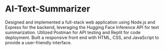 # AI-Text-Summarizer
Designed and implemented a full-stack web application using Node.js and Express for the backend, leveraging the Hugging Face Inference API for text summarization. Utilized Postman for API testing and Replit for code deployment. Built a responsive front end with HTML, CSS, and JavaScript to provide a user-friendly interface.
